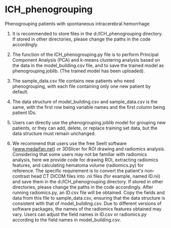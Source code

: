 # ICH_phenogrouping
Phenogrouping patients with spontaneous intracerebral hemorrhage
1. It is recommended to store files in the d:/ICH_phenogrouping directory. If stored in other directories, please change the paths in the code accordingly.

2. The function of the ICH_phenogrouping.py file is to perform Principal Component Analysis (PCA) and k-means clustering analysis based on the data in the model_building.csv file, and to save the trained model as phenogrouping.joblib. (The trained model has been uploaded).

3. The sample_data.csv file contains new patients who need phenogrouping, with each file containing only one new patient by default.

4. The data structure of model_building.csv and sample_data.csv is the same, with the first row being variable names and the first column being patient IDs.

5. Users can directly use the phenogrouping.joblib model for grouping new patients, or they can add, delete, or replace training set data, but the data structure must remain unchanged.

6. We recommend that users use the free SeeIt software (www.medaifan.net) or 3DSlicer for ROI drawing and radiomics analysis. Considering that some users may not be familiar with radiomics analysis, here we provide code for drawing ROI, extracting radiomics features, and calculating hematoma volume (radiomics.py) for reference. The specific requirement is to convert the patient's non-contrast head CT DICOM files into .nii files (for example, named ID.nii) and save them in the d:/ICH_phenogrouping directory. If stored in other directories, please change the paths in the code accordingly. After running radiomics.py, an ID.csv file will be obtained. Copy the fields and data from this file to sample_data.csv, ensuring that the data structure is consistent with that of model_building.csv. Due to different versions of software packages, the names of the radiomics features obtained may vary. Users can adjust the field names in ID.csv or radiomics.py according to the field names in model_building.csv.
